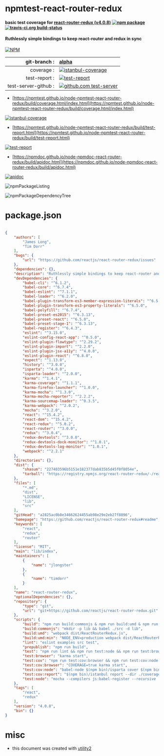 # npmtest-react-router-redux

#### basic test coverage for  [react-router-redux (v4.0.8)](https://github.com/reactjs/react-router-redux#readme)  [![npm package](https://img.shields.io/npm/v/npmtest-react-router-redux.svg?style=flat-square)](https://www.npmjs.org/package/npmtest-react-router-redux) [![travis-ci.org build-status](https://api.travis-ci.org/npmtest/node-npmtest-react-router-redux.svg)](https://travis-ci.org/npmtest/node-npmtest-react-router-redux)

#### Ruthlessly simple bindings to keep react-router and redux in sync

[![NPM](https://nodei.co/npm/react-router-redux.png?downloads=true&downloadRank=true&stars=true)](https://www.npmjs.com/package/react-router-redux)

| git-branch : | [alpha](https://github.com/npmtest/node-npmtest-react-router-redux/tree/alpha)|
|--:|:--|
| coverage : | [![istanbul-coverage](https://npmtest.github.io/node-npmtest-react-router-redux/build/coverage.badge.svg)](https://npmtest.github.io/node-npmtest-react-router-redux/build/coverage.html/index.html)|
| test-report : | [![test-report](https://npmtest.github.io/node-npmtest-react-router-redux/build/test-report.badge.svg)](https://npmtest.github.io/node-npmtest-react-router-redux/build/test-report.html)|
| test-server-github : | [![github.com test-server](https://npmtest.github.io/node-npmtest-react-router-redux/GitHub-Mark-32px.png)](https://npmtest.github.io/node-npmtest-react-router-redux/build/app/index.html) | | build-artifacts : | [![build-artifacts](https://npmtest.github.io/node-npmtest-react-router-redux/glyphicons_144_folder_open.png)](https://github.com/npmtest/node-npmtest-react-router-redux/tree/gh-pages/build)|

- [https://npmtest.github.io/node-npmtest-react-router-redux/build/coverage.html/index.html](https://npmtest.github.io/node-npmtest-react-router-redux/build/coverage.html/index.html)

[![istanbul-coverage](https://npmtest.github.io/node-npmtest-react-router-redux/build/screenCapture.buildCi.browser.%252Ftmp%252Fbuild%252Fcoverage.lib.html.png)](https://npmtest.github.io/node-npmtest-react-router-redux/build/coverage.html/index.html)

- [https://npmtest.github.io/node-npmtest-react-router-redux/build/test-report.html](https://npmtest.github.io/node-npmtest-react-router-redux/build/test-report.html)

[![test-report](https://npmtest.github.io/node-npmtest-react-router-redux/build/screenCapture.buildCi.browser.%252Ftmp%252Fbuild%252Ftest-report.html.png)](https://npmtest.github.io/node-npmtest-react-router-redux/build/test-report.html)

- [https://npmdoc.github.io/node-npmdoc-react-router-redux/build/apidoc.html](https://npmdoc.github.io/node-npmdoc-react-router-redux/build/apidoc.html)

[![apidoc](https://npmdoc.github.io/node-npmdoc-react-router-redux/build/screenCapture.buildCi.browser.%252Ftmp%252Fbuild%252Fapidoc.html.png)](https://npmdoc.github.io/node-npmdoc-react-router-redux/build/apidoc.html)

![npmPackageListing](https://npmtest.github.io/node-npmtest-react-router-redux/build/screenCapture.npmPackageListing.svg)

![npmPackageDependencyTree](https://npmtest.github.io/node-npmtest-react-router-redux/build/screenCapture.npmPackageDependencyTree.svg)



# package.json

```json

{
    "authors": [
        "James Long",
        "Tim Dorr"
    ],
    "bugs": {
        "url": "https://github.com/reactjs/react-router-redux/issues"
    },
    "dependencies": {},
    "description": "Ruthlessly simple bindings to keep react-router and redux in sync",
    "devDependencies": {
        "babel-cli": "^6.1.2",
        "babel-core": "^6.7.4",
        "babel-eslint": "^7.1.1",
        "babel-loader": "^6.2.0",
        "babel-plugin-transform-es3-member-expression-literals": "^6.5.0",
        "babel-plugin-transform-es3-property-literals": "^6.5.0",
        "babel-polyfill": "^6.7.4",
        "babel-preset-es2015": "^6.3.13",
        "babel-preset-react": "^6.5.0",
        "babel-preset-stage-1": "^6.3.13",
        "babel-register": "^6.4.3",
        "eslint": "^3.15.0",
        "eslint-config-react-app": "^0.5.0",
        "eslint-plugin-flowtype": "^2.29.2",
        "eslint-plugin-import": "^2.2.0",
        "eslint-plugin-jsx-a11y": "^4.0.0",
        "eslint-plugin-react": "^6.8.0",
        "expect": "^1.13.0",
        "history": "^3.0.0",
        "isparta": "^4.0.0",
        "isparta-loader": "^2.0.0",
        "karma": "^1.4.1",
        "karma-coverage": "^1.1.1",
        "karma-firefox-launcher": "^1.0.0",
        "karma-mocha": "^1.3.0",
        "karma-mocha-reporter": "^2.2.2",
        "karma-sourcemap-loader": "^0.3.5",
        "karma-webpack": "^2.0.2",
        "mocha": "^3.2.0",
        "react": "^15.4.2",
        "react-dom": "^15.4.2",
        "react-redux": "^5.0.2",
        "react-router": "^3.0.0",
        "redux": "^3.0.4",
        "redux-devtools": "^3.0.0",
        "redux-devtools-dock-monitor": "^1.0.1",
        "redux-devtools-log-monitor": "^1.0.1",
        "webpack": "^2.2.1"
    },
    "directories": {},
    "dist": {
        "shasum": "227403596b5151e182377dab835b5d45f0f8054e",
        "tarball": "https://registry.npmjs.org/react-router-redux/-/react-router-redux-4.0.8.tgz"
    },
    "files": [
        "*.md",
        "dist",
        "LICENSE",
        "lib",
        "src"
    ],
    "gitHead": "a2825ac0b8e34662624455ab98e29e2eb27f8096",
    "homepage": "https://github.com/reactjs/react-router-redux#readme",
    "keywords": [
        "react",
        "redux",
        "router"
    ],
    "license": "MIT",
    "main": "lib/index",
    "maintainers": [
        {
            "name": "jlongster"
        },
        {
            "name": "timdorr"
        }
    ],
    "name": "react-router-redux",
    "optionalDependencies": {},
    "repository": {
        "type": "git",
        "url": "git+https://github.com/reactjs/react-router-redux.git"
    },
    "scripts": {
        "build": "npm run build:commonjs & npm run build:umd & npm run build:umd:min",
        "build:commonjs": "mkdir -p lib && babel ./src -d lib",
        "build:umd": "webpack dist/ReactRouterRedux.js",
        "build:umd:min": "NODE_ENV=production webpack dist/ReactRouterRedux.min.js",
        "lint": "eslint examples src test",
        "prepublish": "npm run build",
        "test": "npm run lint && npm run test:node && npm run test:browser",
        "test:browser": "karma start",
        "test:cov": "npm run test:cov:browser && npm run test:cov:node && npm run test:cov:report",
        "test:cov:browser": "COVERAGE=true karma start",
        "test:cov:node": "babel-node $(npm bin)/isparta cover $(npm bin)/_mocha report --dir ./coverage/node-coverage -- --recursive ./test/node",
        "test:cov:report": "$(npm bin)/istanbul report --dir ./coverage --include **/*coverage.json html text",
        "test:node": "mocha --compilers js:babel-register --recursive ./test/*.spec.js"
    },
    "tags": [
        "react",
        "redux"
    ],
    "version": "4.0.8",
    "bin": {}
}
```



# misc
- this document was created with [utility2](https://github.com/kaizhu256/node-utility2)
